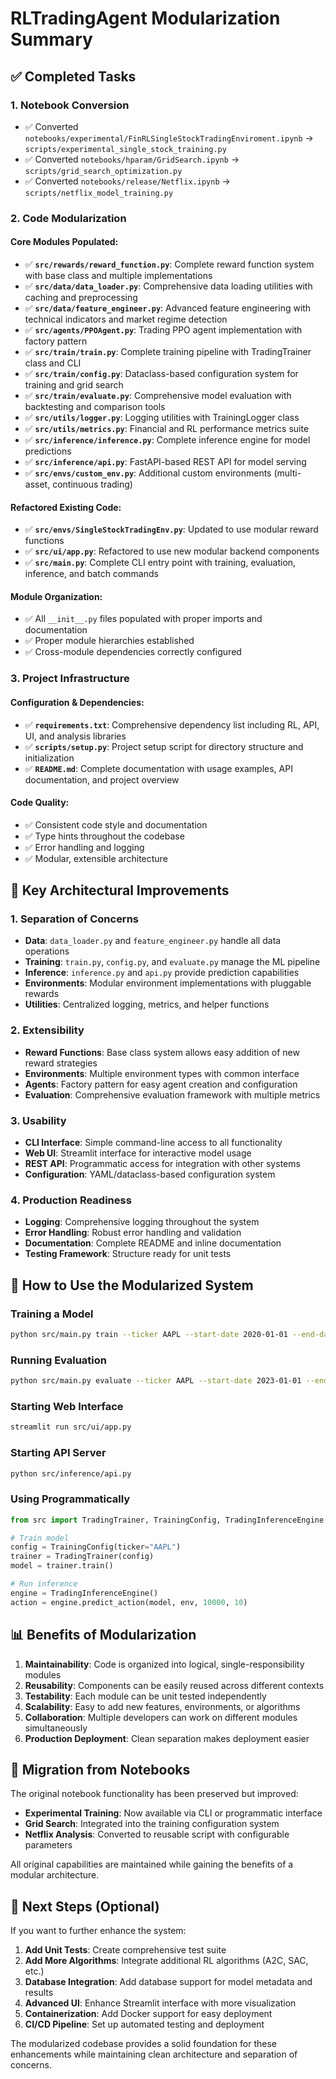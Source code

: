 # RLTradingAgent Modularization Summary

## ✅ Completed Tasks

### 1. Notebook Conversion
- ✅ Converted `notebooks/experimental/FinRLSingleStockTradingEnviroment.ipynb` → `scripts/experimental_single_stock_training.py`
- ✅ Converted `notebooks/hparam/GridSearch.ipynb` → `scripts/grid_search_optimization.py`  
- ✅ Converted `notebooks/release/Netflix.ipynb` → `scripts/netflix_model_training.py`

### 2. Code Modularization

#### Core Modules Populated:
- ✅ **`src/rewards/reward_function.py`**: Complete reward function system with base class and multiple implementations
- ✅ **`src/data/data_loader.py`**: Comprehensive data loading utilities with caching and preprocessing
- ✅ **`src/data/feature_engineer.py`**: Advanced feature engineering with technical indicators and market regime detection
- ✅ **`src/agents/PPOAgent.py`**: Trading PPO agent implementation with factory pattern
- ✅ **`src/train/train.py`**: Complete training pipeline with TradingTrainer class and CLI
- ✅ **`src/train/config.py`**: Dataclass-based configuration system for training and grid search
- ✅ **`src/train/evaluate.py`**: Comprehensive model evaluation with backtesting and comparison tools
- ✅ **`src/utils/logger.py`**: Logging utilities with TrainingLogger class
- ✅ **`src/utils/metrics.py`**: Financial and RL performance metrics suite
- ✅ **`src/inference/inference.py`**: Complete inference engine for model predictions
- ✅ **`src/inference/api.py`**: FastAPI-based REST API for model serving
- ✅ **`src/envs/custom_env.py`**: Additional custom environments (multi-asset, continuous trading)

#### Refactored Existing Code:
- ✅ **`src/envs/SingleStockTradingEnv.py`**: Updated to use modular reward functions
- ✅ **`src/ui/app.py`**: Refactored to use new modular backend components
- ✅ **`src/main.py`**: Complete CLI entry point with training, evaluation, inference, and batch commands

#### Module Organization:
- ✅ All `__init__.py` files populated with proper imports and documentation
- ✅ Proper module hierarchies established
- ✅ Cross-module dependencies correctly configured

### 3. Project Infrastructure

#### Configuration & Dependencies:
- ✅ **`requirements.txt`**: Comprehensive dependency list including RL, API, UI, and analysis libraries
- ✅ **`scripts/setup.py`**: Project setup script for directory structure and initialization
- ✅ **`README.md`**: Complete documentation with usage examples, API documentation, and project overview

#### Code Quality:
- ✅ Consistent code style and documentation
- ✅ Type hints throughout the codebase
- ✅ Error handling and logging
- ✅ Modular, extensible architecture

## 🎯 Key Architectural Improvements

### 1. Separation of Concerns
- **Data**: `data_loader.py` and `feature_engineer.py` handle all data operations
- **Training**: `train.py`, `config.py`, and `evaluate.py` manage the ML pipeline
- **Inference**: `inference.py` and `api.py` provide prediction capabilities
- **Environments**: Modular environment implementations with pluggable rewards
- **Utilities**: Centralized logging, metrics, and helper functions

### 2. Extensibility
- **Reward Functions**: Base class system allows easy addition of new reward strategies
- **Environments**: Multiple environment types with common interface
- **Agents**: Factory pattern for easy agent creation and configuration
- **Evaluation**: Comprehensive evaluation framework with multiple metrics

### 3. Usability
- **CLI Interface**: Simple command-line access to all functionality
- **Web UI**: Streamlit interface for interactive model usage
- **REST API**: Programmatic access for integration with other systems
- **Configuration**: YAML/dataclass-based configuration system

### 4. Production Readiness
- **Logging**: Comprehensive logging throughout the system
- **Error Handling**: Robust error handling and validation
- **Documentation**: Complete README and inline documentation
- **Testing Framework**: Structure ready for unit tests

## 🚀 How to Use the Modularized System

### Training a Model
```bash
python src/main.py train --ticker AAPL --start-date 2020-01-01 --end-date 2023-01-01
```

### Running Evaluation
```bash
python src/main.py evaluate --ticker AAPL --start-date 2023-01-01 --end-date 2024-01-01
```

### Starting Web Interface
```bash
streamlit run src/ui/app.py
```

### Starting API Server
```bash
python src/inference/api.py
```

### Using Programmatically
```python
from src import TradingTrainer, TrainingConfig, TradingInferenceEngine

# Train model
config = TrainingConfig(ticker="AAPL")
trainer = TradingTrainer(config)
model = trainer.train()

# Run inference
engine = TradingInferenceEngine()
action = engine.predict_action(model, env, 10000, 10)
```

## 📊 Benefits of Modularization

1. **Maintainability**: Code is organized into logical, single-responsibility modules
2. **Reusability**: Components can be easily reused across different contexts
3. **Testability**: Each module can be unit tested independently
4. **Scalability**: Easy to add new features, environments, or algorithms
5. **Collaboration**: Multiple developers can work on different modules simultaneously
6. **Production Deployment**: Clean separation makes deployment easier

## 🔄 Migration from Notebooks

The original notebook functionality has been preserved but improved:
- **Experimental Training**: Now available via CLI or programmatic interface
- **Grid Search**: Integrated into the training configuration system
- **Netflix Analysis**: Converted to reusable script with configurable parameters

All original capabilities are maintained while gaining the benefits of a modular architecture.

## 📝 Next Steps (Optional)

If you want to further enhance the system:

1. **Add Unit Tests**: Create comprehensive test suite
2. **Add More Algorithms**: Integrate additional RL algorithms (A2C, SAC, etc.)
3. **Database Integration**: Add database support for model metadata and results
4. **Advanced UI**: Enhance Streamlit interface with more visualization
5. **Containerization**: Add Docker support for easy deployment
6. **CI/CD Pipeline**: Set up automated testing and deployment

The modularized codebase provides a solid foundation for these enhancements while maintaining clean architecture and separation of concerns.
